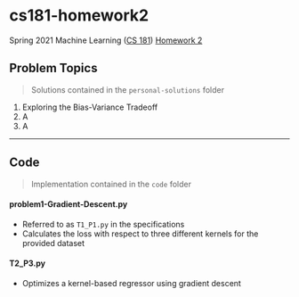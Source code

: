# cs181-homework2
Spring 2021 Machine Learning ([CS 181](https://harvard-ml-courses.github.io/cs181-web-2021/)) [Homework 2](https://github.com/harvard-ml-courses/cs181-s21-homeworks/tree/main/hw2)

## Problem Topics

> Solutions contained in the `personal-solutions` folder

1. Exploring the Bias-Variance Tradeoff
2. A
3. A

---

## Code

> Implementation contained in the `code` folder

#### problem1-Gradient-Descent.py

- Referred to as `T1_P1.py` in the specifications
- Calculates the loss with respect to three different kernels for the provided dataset

#### T2_P3.py
- Optimizes a kernel-based regressor using gradient descent
